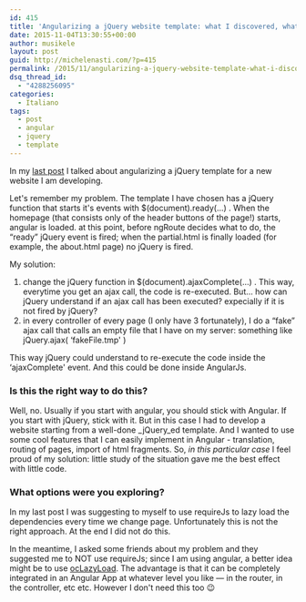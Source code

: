 ```yaml
---
id: 415
title: 'Angularizing a jQuery website template: what I discovered, what I have done'
date: 2015-11-04T13:30:55+00:00
author: musikele
layout: post
guid: http://michelenasti.com/?p=415
permalink: /2015/11/angularizing-a-jquery-website-template-what-i-discovered-what-i-have-done/
dsq_thread_id:
  - "4288256095"
categories:
  - Italiano
tags:
  - post
  - angular
  - jquery
  - template
---
```

In my [last post](http://michelenasti.com/2015/10/start-custom-js-with-ngroute/) I talked about angularizing a jQuery template for a new website I am developing.

 

Let's remember my problem. The template I have chosen has a jQuery function that starts it's events with <span class="lang:default decode:true crayon-inline">$(document).ready(...)</span> . When the homepage (that consists only of the header buttons of the page!) starts, angular is loaded. at this point, before ngRoute decides what to do, the &#8220;ready&#8221; jQuery event is fired; when the partial.html is finally loaded (for example, the about.html page) no jQuery is fired.

My solution:

  1. change the jQuery function in <span class="lang:js decode:true crayon-inline">$(document).ajaxComplete(...) </span> . This way, everytime you get an ajax call, the code is re-executed. But... how can jQuery understand if an ajax call has been executed? expecially if it is not fired by jQuery?
  2. in every controller of every page (I only have 3 fortunately), I do a &#8220;fake&#8221; ajax call that calls an empty file that I have on my server: something like <span class="lang:js decode:true crayon-inline">jQuery.ajax( &#8216;fakeFile.tmp' )</span>

This way jQuery could understand to re-execute the code inside the &#8216;ajaxComplete' event. And this could be done inside AngularJs.

### Is this the right way to do this?

Well, no. Usually if you start with angular, you should stick with Angular. If you start with jQuery, stick with it. But in this case I had to develop a website starting from a well-done _jQuery_ed template. And I wanted to use some cool features that I can easily implement in Angular - translation, routing of pages, import of html fragments. So, _in this particular case_ I feel proud of my solution: little study of the situation gave me the best effect with little code.

### What options were you exploring?

In my last post I was suggesting to myself to use requireJs to lazy load the dependencies every time we change page. Unfortunately this is not the right approach. At the end I did not do this.

In the meantime, I asked some friends about my problem and they suggested me to NOT use requireJs; since I am using angular, a better idea might be to use [ocLazyLoad](https://oclazyload.readme.io/). The advantage is that it can be completely integrated in an Angular App at whatever level you like &#8212; in the router, in the controller, etc etc. However I don't need this too 😉